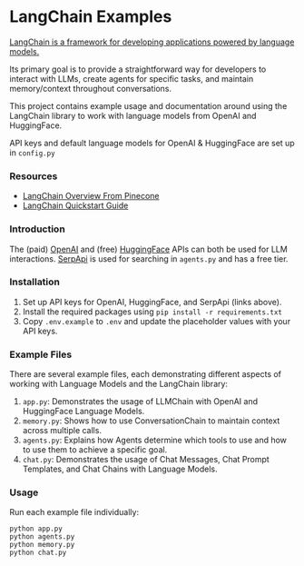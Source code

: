 # LangChain Examples

[LangChain is a framework for developing applications powered by language models.](https://python.langchain.com/en/latest/index.html) 

Its primary goal is to provide a straightforward way for developers to interact with LLMs, create agents for specific tasks, and maintain memory/context throughout conversations.

This project contains example usage and documentation around using the LangChain library to work with language models from OpenAI and HuggingFace.

API keys and default language models for OpenAI & HuggingFace are set up in `config.py`

### Resources
- [LangChain Overview From Pinecone](https://www.pinecone.io/learn/langchain-intro/)
- [LangChain Quickstart Guide](https://python.langchain.com/en/latest/getting_started/getting_started.html)

### Introduction

The (paid) [OpenAI](https://platform.openai.com/account/api-keys) and (free) [HuggingFace](https://huggingface.co/settings/tokens) APIs can both be used for LLM interactions. [SerpApi](https://serpapi.com/) is used for searching in `agents.py` and has a free tier.

### Installation
1. Set up API keys for OpenAI, HuggingFace, and SerpApi (links above).
2. Install the required packages using
`pip install -r requirements.txt`
3. Copy `.env.example` to `.env` and update the placeholder values with your API keys.

### Example Files
There are several example files, each demonstrating different aspects of working with Language Models and the LangChain library:

1. `app.py`: Demonstrates the usage of LLMChain with OpenAI and HuggingFace Language Models.
2. `memory.py`: Shows how to use ConversationChain to maintain context across multiple calls.
3. `agents.py`: Explains how Agents determine which tools to use and how to use them to achieve a specific goal.
4. `chat.py`: Demonstrates the usage of Chat Messages, Chat Prompt Templates, and Chat Chains with Language Models.


### Usage
Run each example file individually:
```
python app.py
python agents.py
python memory.py
python chat.py
```